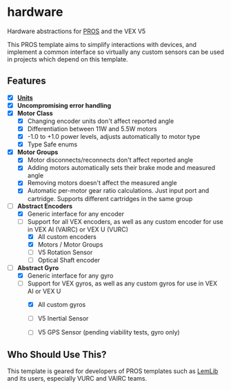 # hardware

Hardware abstractions for [PROS](https://pros.cs.purdue.edu/) and the VEX V5

This PROS template aims to simplify interactions with devices, and implement a common interface so virtually any custom sensors can be used in projects which depend on this template.


## Features

 - [X] **[Units](https://github.com/LemLib/units)**
 - [X] **Uncompromising error handling**
 - [X] **Motor Class**
    - [X] Changing encoder units don't affect reported angle
    - [X] Differentiation between 11W and 5.5W motors
    - [X] -1.0 to +1.0 power levels, adjusts automatically to motor type
    - [X] Type Safe enums

 - [X] **Motor Groups**
    - [X] Motor disconnects/reconnects don't affect reported angle
    - [X] Adding motors automatically sets their brake mode and measured angle
    - [X] Removing motors doesn't affect the measured angle
    - [X] Automatic per-motor gear ratio calculations. Just input port and cartridge. Supports different cartridges in the same group

 - [ ] **Abstract Encoders**
    - [X] Generic interface for any encoder
    - [ ] Support for all VEX encoders, as well as any custom encoder for use in VEX AI (VAIRC) or VEX U (VURC)
        - [X] All custom encoders
        - [X] Motors / Motor Groups
        - [ ] V5 Rotation Sensor
        - [ ] Optical Shaft encoder

 - [ ] **Abstract Gyro**
    - [X] Generic interface for any gyro
    - [ ] Support for VEX gyros, as well as any custom gyros for use in VEX AI or VEX U
        - [X] All custom gyros
        - [ ] V5 Inertial Sensor
        - [ ] V5 GPS Sensor (pending viability tests, gyro only)


## Who Should Use This?

This template is geared for developers of PROS templates such as [LemLib](https://github.com/LemLib/LemLib) and its users, especially VURC and VAIRC teams.
